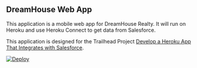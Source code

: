DreamHouse Web App
------------------

This application is a mobile web app for DreamHouse Realty. It will run on Heroku and use Heroku Connect to get data from Salesforce.

This application is designed for the Trailhead Project [Develop a Heroku App That Integrates with Salesforce](https://trailhead.salesforce.com/content/learn/projects/develop-heroku-applications).
<!--
<a href="https://heroku.com/deploy">
  <img src="https://www.herokucdn.com/deploy/button.svg" alt="Deploy">
</a -->
[![Deploy](https://www.herokucdn.com/deploy/button.png)](https://heroku.com/deploy)
<!-- [![Deploy Now](https://deploy.now.sh/static/button.svg)](https://zeit.co/new/project?template=/styfle/react-server-example-tsx) -->
